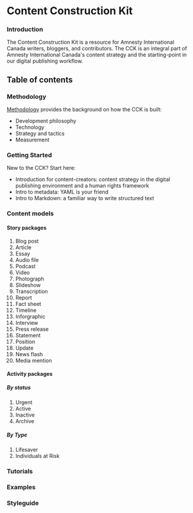 Content Construction Kit
==========

### Introduction

The Content Construction Kit is a resource for Amnesty International Canada writers, bloggers, and contributors.
The CCK is an integral part of Amnesty International Canada's content strategy and the starting-point in our digital publishing workflow.

## Table of contents

### Methodology

[Methodology]("https://github.com/AmnestyInternational/ContentKit/blob/master/methodology.md") provides the background on how the CCK is built:
- Development philosophy 
- Technology
- Strategy and tactics 
- Measurement

### Getting Started

New to the CCK? Start here:
- Introduction for content-creators: content strategy in the digital publishing environment and a human rights framework
- Intro to metadata: YAML is your friend
- Intro to Markdown: a familiar way to write structured text

### Content models

#### Story packages
1. Blog post
2. Article
3. Essay
4. Audio file
5. Podcast
6. Video
7. Photograph
8. Slideshow
9. Transcription
10. Report
11. Fact sheet
12. Timeline
13. Inforgraphic
14. Interview
15. Press release
16. Statement
17. Position
18. Update
19. News flash
20. Media mention   

#### Activity packages
##### By status
1. Urgent
2. Active
3. Inactive
4. Archive

##### By Type
1. Lifesaver
2. Individuals at Risk

### Tutorials
### Examples
### Styleguide


